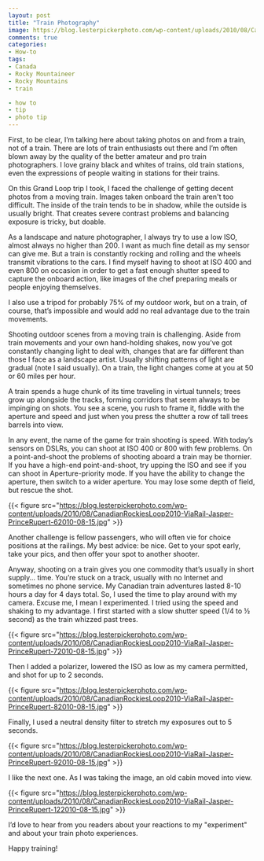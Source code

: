 ```yaml
---
layout: post
title: "Train Photography"
image: https://blog.lesterpickerphoto.com/wp-content/uploads/2010/08/CanadianRockiesLoop2010-ViaRail-Jasper-PrinceRupert-22010-08-11.jpg
comments: true
categories:
- How-to
tags:
- Canada
- Rocky Mountaineer
- Rocky Mountains
- train

- how to
- tip
- photo tip
---
```

First, to be clear, I’m talking here about taking photos on and from a train, not of a train. There are lots of train enthusiasts out there and I’m often blown away by the quality of the better amateur and pro train photographers. I love grainy black and whites of trains, old train stations, even the expressions of people waiting in stations for their trains. 

On this Grand Loop trip I took, I faced the challenge of getting decent photos from a moving train. Images taken onboard the train aren't too difficult. The inside of the train tends to be in shadow, while the outside is usually bright. That creates severe contrast problems and balancing exposure is tricky, but doable.

As a landscape and nature photographer, I always try to use a low ISO, almost always no higher than 200. I want as much fine detail as my sensor can give me. But a train is constantly rocking and rolling and the wheels transmit vibrations to the cars. I find myself having to shoot at ISO 400 and even 800 on occasion in order to get a fast enough shutter speed to capture the onboard action, like images of the chef preparing meals or people enjoying themselves.

I also use a tripod for probably 75% of my outdoor work, but on a train, of course, that’s impossible and would add no real advantage due to the train movements.

Shooting outdoor scenes from a moving train is challenging. Aside from train movements and your own hand-holding shakes, now you’ve got constantly changing light to deal with, changes that are far different than those I face as a landscape artist. Usually shifting patterns of light are gradual (note I said usually). On a train, the light changes come at you at 50 or 60 miles per hour.

A train spends a huge chunk of its time traveling in virtual tunnels; trees grow up alongside the tracks, forming corridors that seem always to be impinging on shots. You see a scene, you rush to frame it, fiddle with the aperture and speed and just when you press the shutter a row of tall trees barrels into view.

In any event, the name of the game for train shooting is speed. With today’s sensors on DSLRs, you can shoot at ISO 400 or 800 with few problems. On a point-and-shoot the problems of shooting aboard a train may be thornier. If you have a high-end point-and-shoot, try upping the ISO and see if you can shoot in Aperture-priority mode. If you have the ability to change the aperture, then switch to a wider aperture. You may lose some depth of field, but rescue the shot.

{{< figure src="https://blog.lesterpickerphoto.com/wp-content/uploads/2010/08/CanadianRockiesLoop2010-ViaRail-Jasper-PrinceRupert-62010-08-15.jpg" >}}

Another challenge is fellow passengers, who will often vie for choice positions at the railings. My best advice: be nice. Get to your spot early, take your pics, and then offer your spot to another shooter.

Anyway, shooting on a train gives you one commodity that’s usually in short supply… time. You’re stuck on a track, usually with no Internet and sometimes no phone service. My Canadian train adventures lasted 8-10 hours a day for 4 days total. So, I used the time to play around with my camera. Excuse me, I mean I experimented. I tried using the speed and shaking to my advantage. I first started with a slow shutter speed (1/4 to ½ second) as the train whizzed past trees.

{{< figure src="https://blog.lesterpickerphoto.com/wp-content/uploads/2010/08/CanadianRockiesLoop2010-ViaRail-Jasper-PrinceRupert-72010-08-15.jpg" >}}

Then I added a polarizer, lowered the ISO as low as my camera permitted, and shot for up to 2 seconds.

{{< figure src="https://blog.lesterpickerphoto.com/wp-content/uploads/2010/08/CanadianRockiesLoop2010-ViaRail-Jasper-PrinceRupert-82010-08-15.jpg" >}}

Finally, I used a neutral density filter to stretch my exposures out to 5 seconds.

{{< figure src="https://blog.lesterpickerphoto.com/wp-content/uploads/2010/08/CanadianRockiesLoop2010-ViaRail-Jasper-PrinceRupert-92010-08-15.jpg" >}}

I like the next one. As I was taking the image, an old cabin moved into view. 

{{< figure src="https://blog.lesterpickerphoto.com/wp-content/uploads/2010/08/CanadianRockiesLoop2010-ViaRail-Jasper-PrinceRupert-122010-08-15.jpg" >}}

I’d love to hear from you readers about your reactions to my "experiment" and about your train photo experiences.

Happy training!